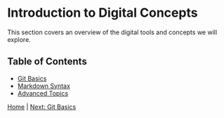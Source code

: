 # Introduction to Digital Concepts

This section covers an overview of the digital tools and concepts we will explore.

## Table of Contents
- [Git Basics](git-basics.md)
- [Markdown Syntax](markdown-syntax.md)
- [Advanced Topics](advanced-topics.md)

[Home](README.md) | [Next: Git Basics](git-basics.md)

